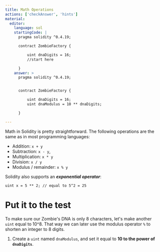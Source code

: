```yaml
---
title: Math Operations
actions: ['checkAnswer', 'hints']
material:
  editor:
    language: sol
    startingCode: |
      pragma solidity ^0.4.19;

      contract ZombieFactory {

          uint dnaDigits = 16;
          //start here

      }
    answer: >
      pragma solidity ^0.4.19;


      contract ZombieFactory {

          uint dnaDigits = 16;
          uint dnaModulus = 10 ** dnaDigits;

      }

---
```


Math in Solidity is pretty straightforward. The following operations are the same as in most programming languages:

* Addition: `x + y`
* Subtraction: `x - y`,
* Multiplication: `x * y`
* Division: `x / y`
* Modulus / remainder: `x % y`

Solidity also supports an **_exponential operator_**:

```
uint x = 5 ** 2; // equal to 5^2 = 25
```

# Put it to the test

To make sure our Zombie's DNA is only 8 characters, let's make another `uint` equal to 10^8. That way we can later use the modulus operator `%` to shorten an integer to 8 digits.

1. Create a `uint` named `dnaModulus`, and set it equal to **10 to the power of `dnaDigits`**.
